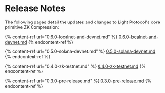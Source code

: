 # Release Notes

The following pages detail the updates and changes to Light Protocol's core primitive ZK Compression:

{% content-ref url="0.6.0-localnet-and-devnet.md" %}
[0.6.0-localnet-and-devnet.md](0.6.0-localnet-and-devnet.md)
{% endcontent-ref %}

{% content-ref url="0.5.0-solana-devnet.md" %}
[0.5.0-solana-devnet.md](0.5.0-solana-devnet.md)
{% endcontent-ref %}

{% content-ref url="0.4.0-zk-testnet.md" %}
[0.4.0-zk-testnet.md](0.4.0-zk-testnet.md)
{% endcontent-ref %}

{% content-ref url="0.3.0-pre-release.md" %}
[0.3.0-pre-release.md](0.3.0-pre-release.md)
{% endcontent-ref %}
